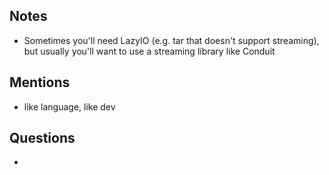 ## Notes

* Sometimes you'll need LazyIO (e.g. tar that doesn't support streaming), but usually you'll want to use a streaming library like Conduit


## Mentions

* like language, like dev


## Questions

* 

